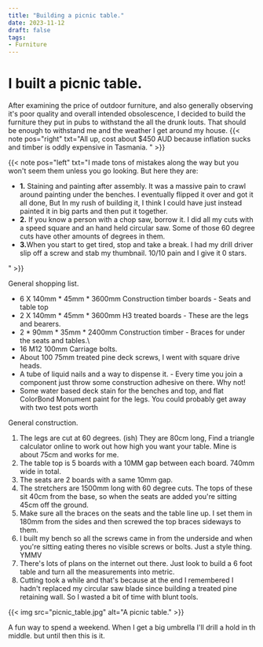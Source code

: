 ```yaml
---
title: "Building a picnic table."
date: 2023-11-12
draft: false
tags:
- Furniture
---
```


# I built a picnic table. 

After examining the price of outdoor furniture, and also generally observing it's poor quality and overall intended obsolescence, I decided to build the furniture they put in pubs to withstand the all the drunk louts. That should be enough to withstand me and the weather I get around my house.
{{< note pos="right" txt="All up, cost about $450 AUD because inflation sucks and timber is oddly expensive in Tasmania. " >}}

{{< note pos="left" txt="I made tons of mistakes along the way but you won't seem them unless you go looking. But here they are: <br> <ul><li><b>1.</b> Staining and painting after assembly. It was a massive pain to crawl around painting under the benches. I eventually flipped it over and got it all done, But In my rush of building it, I think I could have just instead painted it in big parts and then put it together.</li> <li><b> 2.</b> If you know a person with a chop saw, borrow it. I did all my cuts with a speed square and an hand held circular saw. Some of those 60 degree cuts have other amounts of degrees in them. </li> <li><b>3.</b>When you start to get tired, stop and take a break. I had my drill driver slip off a screw and stab my thumbnail. 10/10 pain and I give it 0 stars. </li></ul>" >}}


General shopping list. 

- 6 X 140mm * 45mm * 3600mm Construction timber boards - Seats and table top
- 2 X 140mm * 45mm * 3600mm H3 treated boards - These are the legs and bearers.
- 2 * 90mm * 35mm * 2400mm Construction timber - Braces for under the seats and tables.\
- 16 M12 100mm Carriage bolts.
- About 100 75mm treated pine deck screws, I went with square drive heads. 
- A tube of liquid nails and a way to dispense it. - Every time you join a component just throw some construction adhesive on there. Why not!
- Some water based deck stain for the benches and top, and flat ColorBond Monument paint for the legs. You could probably get away with two test pots worth

General construction. 
1. The legs are cut at 60 degrees. (ish) They are 80cm long, Find a triangle calculator online to work out how high you want your table. Mine is about 75cm and works for me.
2. The table top is 5 boards with a 10MM gap between each board. 740mm wide in total.
3. The seats are 2 boards with a same 10mm gap.
4. The stretchers are 1500mm long with 60 degree cuts. The tops of these sit 40cm from the base, so when the seats are added you're sitting 45cm off the ground.
5. Make sure all the braces on the seats and the table line up. I set them in 180mm from the sides and then screwed the top braces  sideways to them.
6. I built my bench so all the screws came in from the underside and when you're sitting eating theres no visible screws or bolts. Just a style thing. YMMV
7. There's lots of plans on the internet out there. Just look to build a 6 foot table and turn all the measurements into metric. 
8. Cutting took a while and that's because at the end I remembered I hadn't replaced my circular saw blade since building a treated pine retaining wall. So I wasted a bit of time with blunt tools. 

{{< img src="picnic_table.jpg" alt="A picnic table." >}}


A fun way to spend a weekend. When I get a big umbrella I'll drill a hold in th middle. but until then this is it.



